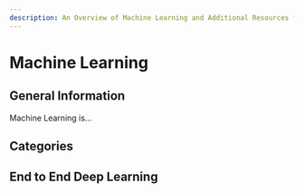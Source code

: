 ```yaml
---
description: An Overview of Machine Learning and Additional Resources for Exploration
---
```


# Machine Learning

## General Information

Machine Learning is...

## Categories

## End to End Deep Learning

